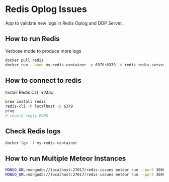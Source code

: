 # Redis Oplog Issues

App to validate new logs in Redis Oplog and DDP Server.

## How to run Redis

Verbose mode to produce more logs

```bash
docker pull redis
docker run --name my-redis-container -p 6379:6379 -d redis redis-server --loglevel verbose
```  

## How to connect to redis

Install Redis CLI in Mac:

```bash
brew install redis
redis-cli -h localhost -p 6379   
ping
# should reply PONG
```

## Check Redis logs

```bash
docker lgs -f my-redis-container
```

## How to run Multiple Meteor Instances

```bash
MONGO_URL=mongodb://localhost:27017/redis-issues meteor run --port 3000 --settings settings.json
MONGO_URL=mongodb://localhost:27017/redis-issues meteor run --port 3005 --settings settings.json
```
